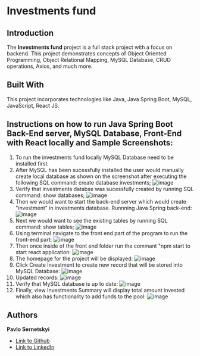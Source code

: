 # Investments fund

## Introduction
The **Investments fund** project is a full stack project with a focus on backend. This project demonstrates concepts of Object Oriented Programming, Object Relational Mapping, MySQL Database, CRUD operations, Axios, and much more.
## Built With
This project incorporates technologies like Java, Java Spring Boot, MySQL, JavaScript, React JS.

## Instructions on how to run Java Spring Boot Back-End server, MySQL Database, Front-End with React locally and Sample Screenshots:
1. To run the investments fund locally MySQL Database need to be installed first.
2. After MySQL has been sucessfully installed the user would manually create local database as shown on the screenshot after executing the following SQL command:
   create database investments;
   ![image](https://github.com/user-attachments/assets/64e7a57c-ce11-49f3-a074-69c25dab21e5)
3. Verify that investments databse was sucessfully created by running SQL command: show databases;
   ![image](https://github.com/user-attachments/assets/54c87b1e-3675-47d5-98ef-5857e34a4f93)
4. Then we would want to start the back-end server which would create "investment" in investments database. Runnning Java Spring back-end:
   ![image](https://github.com/user-attachments/assets/5eb7fb7b-d184-4643-9240-f429a2a6e61e)
5. Next we would want to see the existing tables by running SQL command: show tables; 
   ![image](https://github.com/user-attachments/assets/d2aa8a97-d5ab-46a0-9568-2b9b6b9dd356)
6. Using terminal navigate to the front end part of the program to run the front-end part:
   ![image](https://github.com/user-attachments/assets/e2a4ea20-9dfe-44c1-a5f9-18b5c37413bf)
7. Then once inside of the front end folder run the commant "npm start to start react application:
   ![image](https://github.com/user-attachments/assets/81798b0d-a29c-4d4d-bdb8-a2d6bc676183)
8. The homepage for the project will be displayed:
   ![image](https://github.com/user-attachments/assets/09cf775e-1a36-4df5-aa58-e5db6b000da3)
9. Click Create Investment to create new record that will be stored into MySQL Database:
    ![image](https://github.com/user-attachments/assets/e9a709e6-0418-4897-a2b8-e6e2a15b8798)
10. Updated records:
   ![image](https://github.com/user-attachments/assets/a758dd5b-71aa-44ba-8d50-6cc1a2d3391a)
11. Verify that MySQL database is up to date:
    ![image](https://github.com/user-attachments/assets/7b6555a0-00cf-437c-80ac-7ef69e97c7ed)
12. Finally, view Investments Summary will display total amount invested which also has functionality to add funds to the pool:
   ![image](https://github.com/user-attachments/assets/d6eafe58-055d-49d3-96f1-bb6bdc3765fc)

## Authors

 **Pavlo Sernetskyi** 
- [Link to Github](https://github.com/PavloSernetskyi)
- [Link to LinkedIn](https://www.linkedin.com/in/pavlo-sernetskyi)




